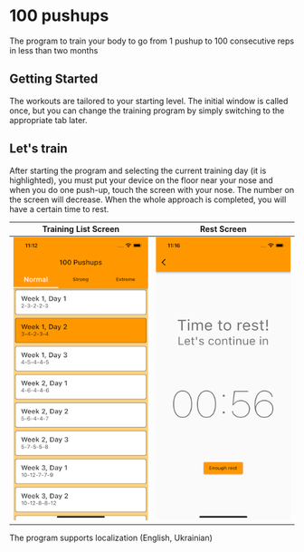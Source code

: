 # 100 pushups

The program to train your body to go from 1 pushup to 100 consecutive reps in less than two months

## Getting Started
The workouts are tailored to your starting level. The initial window is called once, but you can change the training program by simply switching to the appropriate tab later.

## Let's train
After starting the program and selecting the current training day (it is highlighted), you must put your device on the floor near your nose and when you do one push-up, touch the screen with your nose. The number on the screen will decrease. When the whole approach is completed, you will have a certain time to rest.

Training List Screen       |  Rest Screen
:-------------------------:|:-------------------------:
<img src="https://raw.githubusercontent.com/dariagorlova/pushups_app/master/doc/training_screen.png" width="250" height="500" > | <img src="https://raw.githubusercontent.com/dariagorlova/pushups_app/master/doc/rest_screen.png" width="250" height="500" >


The program supports localization (English, Ukrainian)

